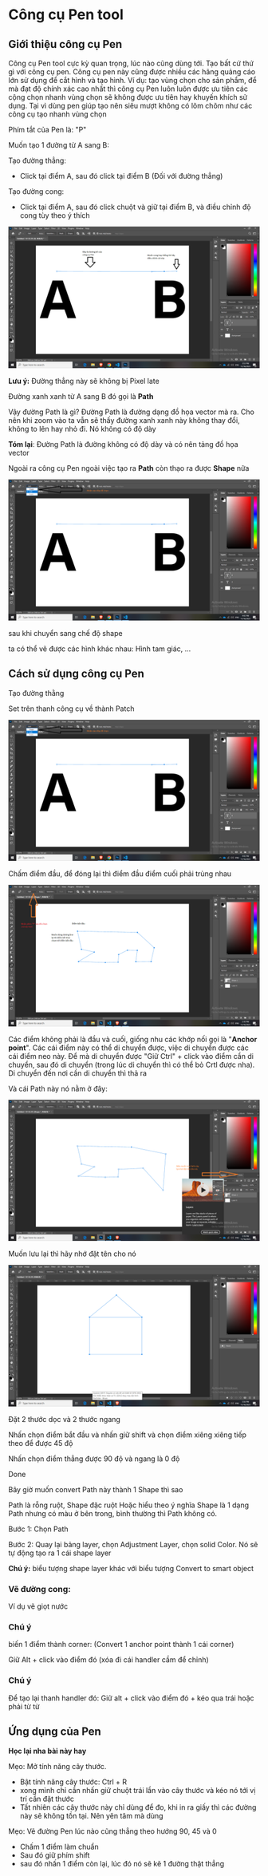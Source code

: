 # Công cụ Pen tool

## Giới thiệu công cụ Pen

Công cụ Pen tool cực kỳ quan trọng, lúc nào cũng dùng tới. Tạo bất cứ thứ gì với công cụ pen. Công cụ pen này cũng được nhiều các hãng quảng cáo lớn sử dụng để cắt hình và tạo hình. Ví dụ: tạo vùng chọn cho sản phẩm, để mà đạt độ chính xác cao nhất thì công cụ Pen luôn luôn được ưu tiên các cộng chọn nhanh vùng chọn sẽ không được ưu tiên hay khuyến khích sử dụng. Tại vì dùng pen giúp tạo nên siêu mượt không có lõm chõm như các công cụ tạo nhanh vùng chọn

Phím tắt của Pen là: "P"

Muốn tạo 1 đường từ A sang B:

Tạo đường thẳng:

- Click tại điểm A, sau đó click tại điểm B (Đối với đường thẳng)

Tạo đường cong:

- Click tại điểm A, sau đó click chuột và giữ tại điểm B, và điều chỉnh độ cong tùy theo ý thích

![Pen tool](img/Pen_toolpng.png)

**Lưu ý:** Đường thẳng này sẽ không bị Pixel late

Đường xanh xanh từ A sang B đó gọi là **Path**

Vậy đường Path là gì? Đường Path là đường dạng đồ họa vector mà ra. Cho nên khi zoom vào ta vẫn sẽ thấy đường xanh xanh này không thay đổi, không to lên hay nhỏ đi. Nó không có độ dày

**Tóm lại**: Đường Path là đường không có độ dày và có nên tảng đồ họa vector

Ngoài ra công cụ Pen ngoài việc tạo ra **Path** còn thạo ra được **Shape** nữa

![line pen](img/line_pen.png)

sau khi chuyển sang chế độ shape

ta có thể vẽ được các hình khác nhau: Hình tam giác, ...

## Cách sử dụng công cụ Pen

Tạo đường thằng

Set trên thanh công cụ về thành Patch

![line pen](img/line_pen.png)

Chấm điểm đầu, để đóng lại thì điểm đầu điểm cuối phải trùng nhau

![Path pen](img/Path_Pen.png)

Các điểm không phải là đầu và cuối, giống nhu các khớp nối gọi là "**Anchor point**". Các cái điểm này có thể di chuyển được, việc di chuyển được các cái điểm neo này. Để mà di chuyển được "Giữ Ctrl" + click vào điểm cần di chuyển, sau đó di chuyển (trong lúc di chuyển thì có thể bỏ Crtl được nha). Di chuyển đến nơi cần di chuyển thì thả ra

Và cái Path này nó nằm ở đây:

![Path](img/Path.png)

Muốn lưu lại thì hãy nhớ đặt tên cho nó

![House](img/House.png)

Đặt 2 thước dọc và 2 thước ngang

Nhấn chọn điểm bắt đầu và nhấn giữ shift và chọn điểm xiêng xiêng tiếp theo để được 45 độ

Nhấn chọn điểm thẳng được 90 độ và ngang là 0 độ

Done

Bây giờ muốn convert Path này thành 1 Shape thì sao

Path là rỗng ruột, Shape đặc ruột Hoặc hiểu theo ý nghĩa Shape là 1 dạng Path nhưng có màu ở bên trong, bình thường thì Path không có.

Bước 1: Chọn Path

Bước 2: Quay lại bảng layer, chọn Adjustment Layer, chọn solid Color. Nó sẽ tự động tạo ra 1 cái shape layer

**Chú ý:** biểu tượng shape layer khác với biểu tượng Convert to smart object

### Vẽ đường cong:

Ví dụ vẽ giọt nước



### Chú ý
biến 1 điểm thành corner: (Convert 1 anchor point thành 1 cái corner)

Giữ Alt + click vào điểm đó (xóa đi cái handler cầm để chỉnh)

### Chú ý
Để tạo lại thanh handler đó: Giữ alt + click vào điểm đó + kéo qua trái hoặc phải từ từ


## Ứng dụng của Pen




**Học lại nha bài này hay**


Mẹo: Mở tính năng cây thước.
- Bật tính năng cây thước: Ctrl + R
- xong mình chỉ cần nhấn giữ chuột trái lần vào cây thước và kéo nó tới vị trí cần đặt thước 
- Tất nhiên các cây thước này chỉ dùng để đo, khi in ra giấy thì các đường này sẽ không tồn tại. Nên yên tâm mà dùng


Mẹo: Vẽ đường Pen lúc nào cũng thẳng theo hướng 90, 45 và 0
- Chấm 1 điểm làm chuẩn
- Sau đó giữ phím shift
- sau đó nhấn 1 điểm còn lại, lúc đó nó sẽ kẽ 1 đường thật thẳng



